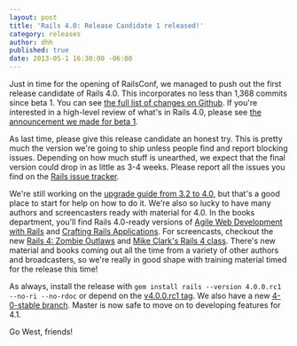 ```yaml
---
layout: post
title: 'Rails 4.0: Release Candidate 1 released!'
category: releases
author: dhh
published: true
date: 2013-05-1 16:30:00 -06:00
---
```

Just in time for the opening of RailsConf, we managed to push out the first release candidate of Rails 4.0. This incorporates no less than 1,368 commits since beta 1. You can see <a href="https://github.com/rails/rails/compare/v4.0.0.beta1...v4.0.0.rc1">the full list of changes on Github</a>. If you're interested in a high-level review of what's in Rails 4.0, please see <a href="http://weblog.rubyonrails.org/2013/2/25/Rails-4-0-beta1/">the announcement we made for beta 1</a>.

As last time, please give this release candidate an honest try. This is pretty much the version we're going to ship unless people find and report blocking issues. Depending on how much stuff is unearthed, we expect that the final version could drop in as little as 3-4 weeks. Please report all the issues you find on the <a href="https://github.com/rails/rails/issues?state=open">Rails issue tracker</a>. 

We're still working on the <a href="http://edgeguides.rubyonrails.org/upgrading_ruby_on_rails.html#upgrading-from-rails-3-2-to-rails-4-0">upgrade guide from 3.2 to 4.0</a>, but that's a good place to start for help on how to do it. We're also so lucky to have many authors and screencasters ready with material for 4.0. In the books department, you'll find Rails 4.0-ready versions of <a href="http://pragprog.com/book/rails4/agile-web-development-with-rails">Agile Web Development with Rails</a> and <a href="http://pragprog.com/book/jvrails2/crafting-rails-applications">Crafting Rails Applications</a>. For screencasts, checkout the new <a href="http://rails4.codeschool.com/videos">Rails 4: Zombie Outlaws</a> and <a href="http://pragmaticstudio.com/rails">Mike Clark's Rails 4 class</a>. There's new material and books coming out all the time from a variety of other authors and broadcasters, so we're really in good shape with training material timed for the release this time!

As always, install the release with `gem install rails --version 4.0.0.rc1 --no-ri --no-rdoc` or depend on the <a href="https://github.com/rails/rails/tree/v4.0.0.rc1">v4.0.0.rc1 tag</a>. We also have a new <a href="https://github.com/rails/rails/tree/4-0-stable">4-0-stable branch</a>. Master is now safe to move on to developing features for 4.1.

Go West, friends!